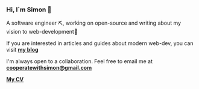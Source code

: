 ### Hi, I`m Simon 👋
A software engineer ⛏️, working on open-source and writing about my vision to web-development🧾

If you are interested in articles and guides about modern web-dev, you can visit [**my blog**](https://www.simonbliznyuk.com)

I'm always open to a collaboration. Feel free to email me at **cooperatewithsimon@gmail.com** 

[**My CV**](https://www.notion.so/Semyon-Bliznyuk-13648592812b45bb98fd8d59e9def522)
